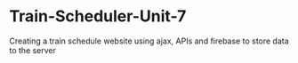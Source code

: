 # Train-Scheduler-Unit-7
Creating a train schedule website using ajax, APIs and firebase to store data to the server
